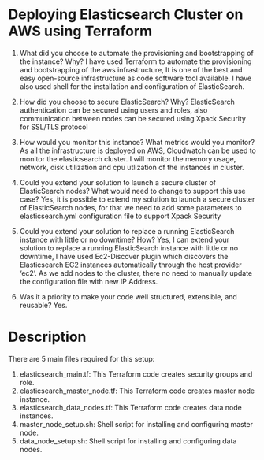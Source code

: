 # Deploying Elasticsearch Cluster on AWS using Terraform

1. What did you choose to automate the provisioning and bootstrapping of the instance? Why?
I have used Terraform to automate the provisioning and bootstrapping of the aws infrastructure, It is one of the best and easy open-source 
infrastructure as code software tool available. I have also used shell for the installation and configuration of ElasticSearch.

2. How did you choose to secure ElasticSearch? Why?
ElasticSearch authentication can be secured using users and roles, also communication between nodes can be secured using Xpack Security 
for SSL/TLS protocol

3. How would you monitor this instance? What metrics would you monitor?
As all the infrastructure is deployed on AWS, Cloudwatch can be used to monitor the elasticsearch cluster. I will monitor the memory usage, network, disk utilization and cpu utlization of the instances in cluster.

4. Could you extend your solution to launch a secure cluster of ElasticSearch nodes? What
would need to change to support this use case?
Yes, it is possible to extend my solution to launch a secure cluster of ElasticSearch nodes, for that we need to add some parameters
to elasticsearch.yml configuration file to support Xpack Security

5. Could you extend your solution to replace a running ElasticSearch instance with little or no
downtime? How?
Yes, I can extend your solution to replace a running ElasticSearch instance with little or no downtime, I have used Ec2-Discover plugin which discovers the Elasticsearch EC2 instances automatically through the host provider ‘ec2’. As we add nodes to the cluster, there no need to manually update the configuration file with new IP Address.

6. Was it a priority to make your code well structured, extensible, and reusable? 
Yes.

# Description
There are 5 main files required for this setup:

1. elasticsearch_main.tf: This Terraform code creates security groups and role.
2. elasticsearch_master_node.tf: This Terraform code creates master node instance.
3. elasticsearch_data_nodes.tf: This Terraform code creates data node instances.
4. master_node_setup.sh: Shell script for installing and configuring master node.
5. data_node_setup.sh: Shell script for installing and configuring data nodes.
